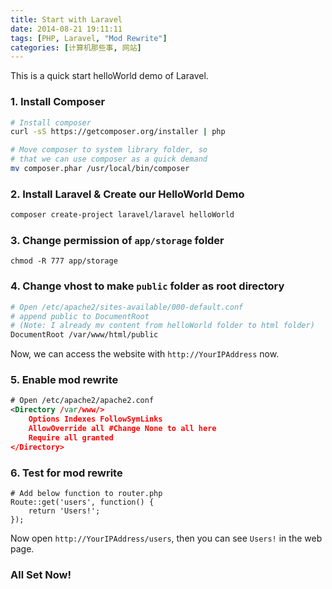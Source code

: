 ```yaml
---
title: Start with Laravel
date: 2014-08-21 19:11:11
tags: [PHP, Laravel, "Mod Rewrite"]
categories: [计算机那些事, 网站]
---
```

This is a quick start helloWorld demo of Laravel.
<!-- more -->
### 1. Install Composer
```bash
# Install composer
curl -sS https://getcomposer.org/installer | php

# Move composer to system library folder, so
# that we can use composer as a quick demand
mv composer.phar /usr/local/bin/composer
```

### 2. Install Laravel & Create our HelloWorld Demo
```bash
composer create-project laravel/laravel helloWorld
```

### 3. Change permission of `app/storage` folder
```
chmod -R 777 app/storage
```

### 4. Change vhost to make `public` folder as root directory
```bash
# Open /etc/apache2/sites-available/000-default.conf
# append public to DocumentRoot
# (Note: I already mv content from helloWorld folder to html folder)
DocumentRoot /var/www/html/public
```
Now, we can access the website with `http://YourIPAddress` now.

### 5. Enable mod rewrite
```xml
# Open /etc/apache2/apache2.conf
<Directory /var/www/>
    Options Indexes FollowSymLinks
    AllowOverride all #Change None to all here
    Require all granted
</Directory>
```
### 6. Test for mod rewrite
```
# Add below function to router.php
Route::get('users', function() {
    return 'Users!';
});
```
Now open `http://YourIPAddress/users`, then you can see `Users!` in the web page.

### All Set Now!
